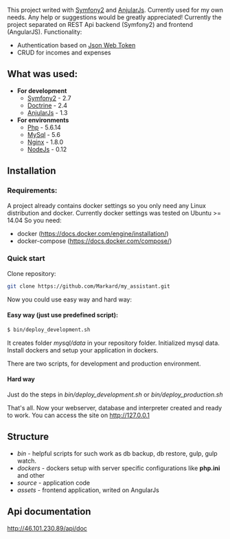 This project writed with [Symfony2](https://symfony.com/) and [AnjularJs](https://angularjs.org/). Currently used for my own needs. Any help or suggestions would be greatly appreciated!
Currently the project separated on REST Api backend (Symfony2) and frontend (AngularJS).
Functionality:
* Authentication based on [Json Web Token](http://jwt.io/)
* CRUD for incomes and expenses

## What was used:
* **For development**
  * [Symfony2](https://symfony.com/download) - 2.7
  * [Doctrine](http://www.doctrine-project.org/projects/orm.html) - 2.4
  * [AnjularJs](https://angularjs.org/) - 1.3
* **For environments**
  * [Php](http://php.net/downloads.php) - 5.6.14
  * [MySql](https://dev.mysql.com/downloads/mysql/) - 5.6
  * [Nginx](http://nginx.org/ru/download.html) - 1.8.0
  * [NodeJs](https://nodejs.org/download/release/v0.12.7/) - 0.12

## Installation
### Requirements:
A project already contains docker settings so you only need any Linux distribution and docker. Currently docker settings was tested on Ubuntu >= 14.04
So you need:
* docker (https://docs.docker.com/engine/installation/)
* docker-compose (https://docs.docker.com/compose/)

### Quick start
Clone repository:
```bash
git clone https://github.com/Markard/my_assistant.git
```

Now you could use easy way and hard way:
#### Easy way (just use predefined script):
```bash
$ bin/deploy_development.sh
```
It creates folder *mysql/data* in your repository folder. Initialized mysql data. Install dockers and setup your application in dockers.

There are two scripts, for development and production environment.

#### Hard way
Just do the steps in *bin/deploy_development.sh* or *bin/deploy_production.sh*

That's all. Now your webserver, database and interpreter created and ready to work. You can access the site on http://127.0.0.1

## Structure
* *bin* - helpful scripts for such work as db backup, db restore, gulp, gulp watch.
* *dockers* - dockers setup with server specific configurations like **php.ini** and other
* *source* - application code
 * *assets* - frontend application, writed on AngularJs

## Api documentation
http://46.101.230.89/api/doc
